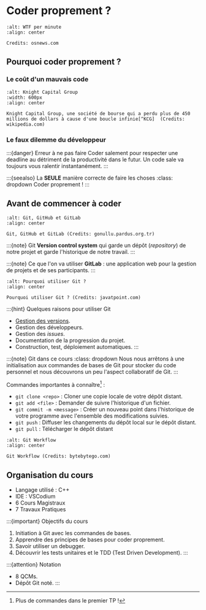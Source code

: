 # Coder proprement ?
```{figure} ../images/wtfm.jpg
:alt: WTF per minute
:align: center

Credits: osnews.com
```

## Pourquoi coder proprement ?

### Le coût d'un mauvais code

```{figure} ../images/Knight_Capital_Group.png
:alt: Knight Capital Group
:width: 600px
:align: center

Knight Capital Group, une société de bourse qui a perdu plus de 450 millions de dollars à cause d'une boucle infinie[^KCG]  (Credits: wikipedia.com)
```
[^KCG]: [L'histoire de la faillite du Knight Capital Group](https://dougseven.com/2014/04/17/knightmare-a-devops-cautionary-tale/)

### Le faux dilemme du développeur

:::{danger} Erreur à ne pas faire
Coder salement pour respecter une deadline au détriment de la productivité dans le futur. Un code sale va toujours vous ralentir instantanément.
:::

:::{seealso} La **SEULE** manière correcte de faire les choses
:class: dropdown
Coder proprement !
:::

## Avant de commencer à coder

```{figure} ../images/git.png
:alt: Git, GitHub et GitLab
:align: center

Git, GitHub et GitLab (Credits: gonullu.pardus.org.tr)
```
:::{note} Git
**Version control system** qui garde un dépôt (*repository*) de notre projet et garde l'historique de notre travail.
:::

:::{note} Ce que l'on va utiliser
**GitLab** : une application web pour la gestion de projets et de ses participants.
:::

```{figure} ../images/why-git.png
:alt: Pourquoi utiliser Git ?
:align: center

Pourquoi utiliser Git ? (Credits: javatpoint.com)
```

:::{hint} Quelques raisons pour utiliser Git
- [Gestion des versions](https://fr.wikipedia.org/wiki/Gestion_de_versions).
- Gestion des développeurs.
- Gestion des *issues*.
- Documentation de la progression du projet.
- Construction, test, déploiement automatiques.
:::
    

:::{note} Git dans ce cours
:class: dropdown
Nous nous arrêtons à une initialisation aux commandes de bases de Git pour stocker du code personnel et nous découvrons un peu l'aspect collaboratif de Git.
:::

Commandes importantes à connaître[^plus] :
- `git clone <repo>` : Cloner une copie locale de votre dépôt distant.
- `git add <file>` : Demander de suivre l'historique d'un fichier. 
- `git commit -m <message>` : Créer un nouveau point dans l'historique de votre programme avec l'ensemble des modifications suivies.
- `git push` : Diffuser les changements du dépôt local sur le dépôt distant.
- `git pull` : Télécharger le dépôt distant

[^plus]: Plus de commandes dans le premier TP !

```{figure} ../images/GitWorkflow.jpeg
:alt: Git Workflow
:align: center

Git Workflow (Credits: bytebytego.com)
```

## Organisation du cours

- Langage utilisé : C++
- IDE : VSCodium
- 6 Cours Magistraux
- 7 Travaux Pratiques

:::{important} Objectifs du cours
1. Initiation à Git avec les commandes de bases.
2. Apprendre des principes de bases pour coder proprement. 
3. Savoir utiliser un debugger.
4. Découvrir les tests unitaires et le TDD (Test Driven Development).
:::

:::{attention} Notation
- 8 QCMs.
- Dépôt Git noté.
:::